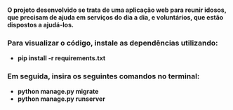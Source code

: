 #### O projeto desenvolvido se trata de uma aplicação web para reunir idosos, que precisam de ajuda em serviços do dia a dia, e voluntários, que estão dispostos a ajudá-los.

### Para visualizar o código, instale as dependências utilizando:

- **pip install -r requirements.txt**

### Em seguida, insira os seguintes comandos no terminal:

- **python manage.py migrate**<br>
- **python manage.py runserver**
